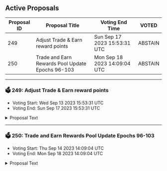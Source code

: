 ## Active Proposals

| Proposal ID | Proposal Title | Voting End Time | VOTED |
|-------------|----------------|-----------------|-------|
| 249 | Adjust Trade & Earn reward points | Sun Sep 17 2023 15:53:31 UTC | ABSTAIN |
| 250 | Trade and Earn Rewards Pool Update Epochs 96-103 | Mon Sep 18 2023 14:09:04 UTC | ABSTAIN |

---

### 🗳 249: Adjust Trade & Earn reward points
- Voting Start: Wed Sep 13 2023 15:53:31 UTC
- Voting End: Sun Sep 17 2023 15:53:31 UTC

<details>
<summary>Proposal Text</summary>
 
This proposal, if passed, will adjust the Trade & Earn reward points for the epoch that ended on September 6.

The reward points for the following addresses will be adjusted to zero:

inj1un0lspqv2xsqcglvgn079n687zrdetrhwmxf0n

inj1eyv54halagn80kn22np3wu04deej85t8gafsuq

inj1l8qvl8hzujqkl2m4cfs6k9hgxvzu8ularqrx8w

inj1mqykgk8glnfevlu7xl0equkaq77djzm2n0g3zp

The community has presented evidence that these addresses have unfairly received Trade & Earn rewards through malicious behavior.

For more details, refer to the governance forum post: https://gov.injective.network/discussion/13210-adjust-trade-earn-reward-points

Disclaimer: I am a team member at Injective Labs.
</details>

---

### 🗳 250: Trade and Earn Rewards Pool Update Epochs 96-103
- Voting Start: Thu Sep 14 2023 14:09:04 UTC
- Voting End: Mon Sep 18 2023 14:09:04 UTC

<details>
<summary>Proposal Text</summary>
 
This proposal defines the rewards allocation of Trade & Earn from epoch 96 to epoch 103, which ends on 14 Nov 2023 09:00 (UTC). The Trade & Earn rewards program was approved by the Injective community to help support the trading volume of Injective and the growth of the exchange dApps built on Injective.

This proposal, if approved, will extend Trade & Earn rewards for another 8 weeks.

The following is the breakdown of the rewards:

- Epoch 96 - 2,136 INJ

- Epoch 97 - 2,123 INJ

- Epoch 98 - 2,111 INJ

- Epoch 99 - 2,098 INJ

- Epoch 100 - 2,085 INJ

- Epoch 101 - 2,072 INJ

- Epoch 102 - 2,059 INJ

- Epoch 103 - 2,047 INJ

By voting YES on this proposal, you agree to spending 16,731 INJ from the community pool to promote trading activity on Injective.

By voting NO on the proposal, you do not support spending 16,731 INJ from the community pool to promote trading activity on Injective.

By voting NO WITH VETO, you find this proposal to (1) spam, i.e., irrelevant to the Injective ecosystem, (2) disproportionately infringes on minority interests, or (3) violates or encourages violation of the rules of engagement as currently set out by Injective governance. If the number of ‘NoWithVeto’ votes is greater than a third of total votes, the proposal is rejected and the 500 INJ deposit is burned.

By voting ABSTAIN, you wish to contribute to quorum but formally decline to vote either for or against the proposal.
</details>
